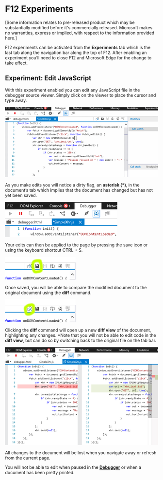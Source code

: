 # F12 Experiments

[Some information relates to pre-released product which may be substantially modified before it's commercially released. Microsoft makes no warranties, express or implied, with respect to the information provided here.]

F12 experiments can be activated from the **Experiments** tab which is the last tab along the navigation bar along the top of F12. After enabling an experiment you’ll need to close F12 and Microsoft Edge for the change to take effect. 

## Experiment: Edit JavaScript

With this experiment enabled you can edit any JavaScript file in the debugger source viewer. Simply click on the viewer to place the cursor and type away.

![Edge Experiment Tab](../media/Edge_Experiment.gif)

As you make edits you will notice a dirty flag, an **asterisk (*)**, in the document’s tab which implies that the document has changed but has not yet been saved.


![Edge Experiment Flag](../media/Edge_Experiment_flag.png)

Your edits can then be applied to the page by pressing the save icon or using the keyboard shortcut CTRL + S.

![Edge Experiment Save](../media/Edge_Experiment_save.png)

Once saved, you will be able to compare the modified document to the original document using the **diff** command. 

![Edge Experiment Diff](../media/Edge_Experiment_diff.png)

Clicking the **diff** command will open up a new **diff view** of the document, highlighting any changes. *Note that you will not be able to edit code in the **diff view**, but can do so by switching back to the original file on the tab bar. 

![Edge Experiment Diff View](../media/Edge_Experiment_diff_view.png)

All changes to the document will be lost when you navigate away or refresh from the current page.

You will not be able to edit when paused in the **[Debugger](../debugger/)** or when a document has been pretty printed. 
